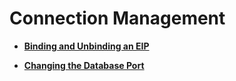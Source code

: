 # Connection Management<a name="rds_sqlserver_05_0005"></a>

-   **[Binding and Unbinding an EIP](binding-and-unbinding-an-eip-(Microsoft-SQL-Server).md)**  

-   **[Changing the Database Port](changing-the-database-port-(Microsoft-SQL-Server).md)**  


